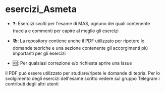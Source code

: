 # esercizi_Asmeta
* ❓: Esercizi svolti per l'esame di MAS, ognuno dei quali contenente traccia e commenti per capire al meglio gli esercizi

* 📚: La repository contiene anche il PDF utilizzato per ripetere le domande teoriche e una sezione contenente gli accorgimenti più importanti per gli esercizi

* 🆘: Per qualsiasi correzione e/o richiesta aprire una Issue

Il PDF può essere utilizzato per studiare/ripete le domande di teoria. Per lo svolgimento degli esercizi dell'esame scritto vedere sul gruppo Telegram i contributi degli altri utenti


